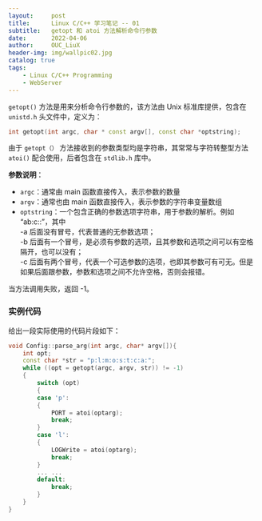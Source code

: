 ```yaml
---
layout:     post
title:      Linux C/C++ 学习笔记 -- 01          
subtitle:   getopt 和 atoi 方法解析命令行参数               
date:       2022-04-06
author:     OUC_LiuX
header-img: img/wallpic02.jpg
catalog: true
tags:
    - Linux C/C++ Programming     
    - WebServer
--- 
```


`getopt()` 方法是用来分析命令行参数的，该方法由 Unix 标准库提供，包含在 `unistd.h` 头文件中，定义为：        
```c++
int getopt(int argc, char * const argv[], const char *optstring);
```         
由于 `getopt（）` 方法接收到的参数类型均是字符串，其常常与字符转整型方法 `atoi()` 配合使用，后者包含在 `stdlib.h` 库中。             

**参数说明**：        
* `argc`：通常由 main 函数直接传入，表示参数的数量           
* `argv`：通常也由 main 函数直接传入，表示参数的字符串变量数组           
* `optstring`：一个包含正确的参数选项字符串，用于参数的解析。例如 “ab:c::”，其中        
  -a 后面没有冒号，代表普通的无参数选项；         
  -b 后面有一个冒号，是必须有参数的选项，且其参数和选项之间可以有空格隔开，也可以没有；          
  -c 后面有两个冒号，代表一个可选参数的选项，也即其参数可有可无。但是如果后面跟参数，参数和选项之间不允许空格，否则会报错。          

当方法调用失败，返回 -1。           


### 实例代码             

给出一段实际使用的代码片段如下：          

```c++
void Config::parse_arg(int argc, char* argv[]){
    int opt;
    const char *str = "p:l:m:o:s:t:c:a:";
    while ((opt = getopt(argc, argv, str)) != -1)
    {
        switch (opt)
        {
        case 'p':
        {
            PORT = atoi(optarg);
            break;
        }
        case 'l':
        {
            LOGWrite = atoi(optarg);
            break;
        }
        ... ...
        default:
            break;
        }
    }
}
```

